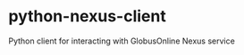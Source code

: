 python-nexus-client
===================

Python client for interacting with GlobusOnline Nexus service